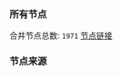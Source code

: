 ### 所有节点
合并节点总数: `1971`
[节点链接](https://raw.githubusercontent.com/rzhy1/11/master/sub/sub_merge_base64.txt)

### 节点来源